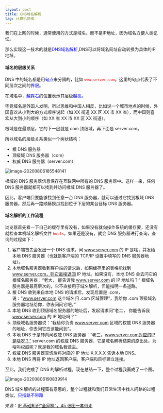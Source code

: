 ```yaml
---
layout: post
title: DNS域名解析
tag: 计算机网络
---
```


我们在上网的时候，通常使用的方式是域名，而不是IP地址，因为域名方便人类记忆。

那么实现这一技术的就是<font color="blue">DNS域名解析</font>,DNS可以将域名网址自动转换为具体的IP地址。

#### 域名的层级关系

DNS 中的域名都是用<font color="blue">句点</font>来分隔的，比如 <font color="red">`www.server.com`</font>，这里的句点代表了不同层次之间的<font color="blue">界限</font>。

在域名中，<font color="blue">越靠右</font>的位置表示其层级<font color="blue">越高。</font>

毕竟域名是外国人发明，所以思维和中国人相反，比如说一个城市地点的时候，外国喜欢从小到大的方式顺序说起（如 XX 街道 XX 区 XX 市 XX 省），而中国则喜欢从大到小的顺序（如 XX 省 XX 市 XX 区 XX 街道）。

根域是在最顶层，它的下一层就是 com 顶级域，再下面是 server.com。

所以域名的层级关系类似一个树状结构：

- 根 DNS 服务器
- 顶级域 DNS 服务器（com）
- 权威 DNS 服务器（server.com）

![image-20200806185548141](https://gitee.com/XiaoShenKeHeBen/Static/raw/master/image-20200806185548141.png)

根域的 DNS 服务器信息保存在互联网中所有的 DNS 服务器中。这样一来，任何 DNS 服务器就都可以找到并访问根域 DNS 服务器了。

因此，客户端只要能够找到任意一台 DNS 服务器，就可以通过它找到根域 DNS 服务器，然后再一路顺藤摸瓜找到位于下层的某台目标 DNS 服务器。

#### 域名解析的工作流程

浏览器首先看一下自己的缓存里有没有，如果没有就向操作系统的缓存要，还没有就检查本机域名解析文件 <font color="red">`hosts`</font>，如果还是没有，就会 DNS 服务器进行查询，查询的过程如下：

1. 客户端首先会发出一个 DNS 请求，问 www.server.com 的 IP 是啥，并发给本地 DNS 服务器（也就是客户端的 TCP/IP 设置中填写的 DNS 服务器地址）。
2. 本地域名服务器收到客户端的请求后，如果缓存里的表格能找到 www.server.com，则它直接返回 IP 地址。如果没有，本地 DNS 会去问它的根域名服务器：“老大， 能告诉我 www.server.com 的 IP 地址吗？” 根域名服务器是最高层次的，它不直接用于域名解析，但能指明一条道路。
3. 根 DNS 收到来自本地 DNS 的请求后，发现后置是 .com，说：“www.server.com 这个域名归 .com 区域管理”，我给你 .com 顶级域名服务器地址给你，你去问问它吧。”
4. 本地 DNS 收到顶级域名服务器的地址后，发起请求问“老二， 你能告诉我 www.server.com  的 IP 地址吗？”
5. 顶级域名服务器说：“我给你负责 www.server.com 区域的权威 DNS 服务器的地址，你去问它应该能问到”。
6. 本地 DNS 于是转向问权威 DNS 服务器：“老三，www.server.com对应的IP是啥呀？” server.com 的权威 DNS 服务器，它是域名解析结果的原出处。为啥叫权威呢？就是我的域名我做主。
7. 权威 DNS 服务器查询后将对应的 IP 地址 X.X.X.X 告诉本地 DNS。
8. 本地 DNS 再将 IP 地址返回客户端，客户端和目标建立连接。

至此，我们完成了 DNS 的解析过程。现在总结一下，整个过程我画成了一个图。

![image-20200806190839914](https://gitee.com/XiaoShenKeHeBen/Static/raw/master/image-20200806190839914.png)

DNS 域名解析的过程蛮有意思的，整个过程就和我们日常生活中找人问路的过程类似，<font color="blue">只指路不带路</font>



来源：[IP 基础知识“全家桶”，45 张图一套带走](https://mp.weixin.qq.com/s/8hJERi3SWF1cLMX9ZX2Kfg)

